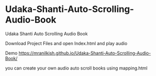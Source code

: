 # Udaka-Shanti-Auto-Scrolling-Audio-Book
Udaka Shanti Auto Scrolling Audio Book

Download Project Files and open Index.html and play audio

Demo
https://mranilkish.github.io/Udaka-Shanti-Auto-Scrolling-Audio-Book/

you can create your own audio auto scroll books using mapping.html
